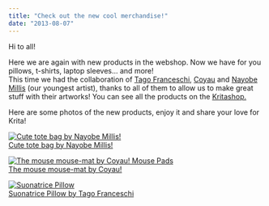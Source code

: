 ```yaml
---
title: "Check out the new cool merchandise!"
date: "2013-08-07"
---
```


Hi to all!

Here we are again with new products in the webshop. Now we have for you pillows, t-shirts, laptop sleeves... and more!  
This time we had the collaboration of [Tago Franceschi](http://tago73.deviantart.com/), [Coyau](http://coyau.deviantart.com/) and [Nayobe Millis](http://nayobe.deviantart.com/) (our youngest artist), thanks to all of them to allow us to make great stuff with their artworks! You can see all the products on the [Kritashop.](http://www.zazzle.com/kritashop)

Here are some photos of the new products, enjoy it and share your love for Krita!

 [![Cute tote bag by Nayobe Millis!](/images/posts/2013/cute_tote_bag_by_nayobe_millis-rb084be13f7ce4cf393c23426deeafec6_v9w6h_8byvr_325.jpg)](http://www.zazzle.com/cute_tote_bag_by_nayobe_millis-149885580187560722?rf=238190111473756473)   
[Cute tote bag by Nayobe Millis!](http://www.zazzle.com/cute_tote_bag_by_nayobe_millis-149885580187560722?rf=238190111473756473)

 [![The mouse mouse-mat by Coyau! Mouse Pads](/images/posts/2013/the_mouse_mouse_mat_by_coyau_mouse_pads-r63351f30c3b343708d5c1ffab1d33f92_x74vi_8byvr_325.jpg)](http://www.zazzle.com/the_mouse_mouse_mat_by_coyau_mouse_pads-144742911895648333?rf=238190111473756473)   
[The mouse mouse-mat by Coyau!](http://www.zazzle.com/the_mouse_mouse_mat_by_coyau_mouse_pads-144742911895648333?rf=238190111473756473)

 [![Suonatrice Pillow](/images/posts/2013/suonatrice_pillow-r3cc26e9551a743ebbae154d5abd4643b_2izwx_8byvr_325.jpg)](http://www.zazzle.com/suonatrice_pillow-189124545277935817?rf=238190111473756473)   
[Suonatrice Pillow by Tago Franceschi](http://www.zazzle.com/suonatrice_pillow-189124545277935817)
